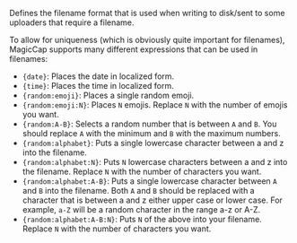 Defines the filename format that is used when writing to disk/sent to some uploaders that require a filename.

To allow for uniqueness (which is obviously quite important for filenames), MagicCap supports many different expressions that can be used in filenames:

- `{date}`: Places the date in localized form.
- `{time}`: Places the time in localized form.
- `{random:emoji}`: Places a single random emoji.
- `{random:emoji:N}`: Places `N` emojis. Replace `N` with the number of emojis you want.
- `{random:A-B}`: Selects a random number that is between `A` and `B`. You should replace `A` with the minimum and `B` with the maximum numbers.
- `{random:alphabet}`: Puts a single lowercase character between a and z into the filename.
- `{random:alphabet:N}`: Puts `N` lowercase characters between a and z into the filename. Replace `N` with the number of characters you want.
- `{random:alphabet:A-B}`: Puts a single lowercase character between `A` and `B` into the filename. Both `A` and `B` should be replaced with a character that is between a and z either upper case or lower case. For example, `a-Z` will be a random character in the range a-z or A-Z.
- `{random:alphabet:A-B:N}`: Puts `N` of the above into your filename. Replace `N` with the number of characters you want.
